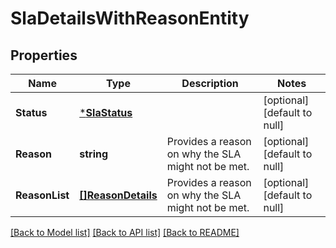 # SlaDetailsWithReasonEntity

## Properties
Name | Type | Description | Notes
------------ | ------------- | ------------- | -------------
**Status** | [***SlaStatus**](SLAStatus.md) |  | [optional] [default to null]
**Reason** | **string** | Provides a reason on why the SLA might not be met. | [optional] [default to null]
**ReasonList** | [**[]ReasonDetails**](ReasonDetails.md) | Provides a reason on why the SLA might not be met. | [optional] [default to null]

[[Back to Model list]](../README.md#documentation-for-models) [[Back to API list]](../README.md#documentation-for-api-endpoints) [[Back to README]](../README.md)


